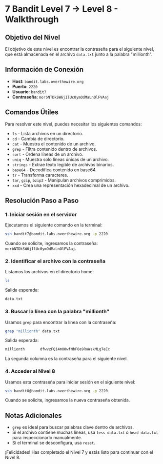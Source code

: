 # 7 Bandit Level 7 → Level 8 - Walkthrough

## Objetivo del Nivel

El objetivo de este nivel es encontrar la contraseña para el siguiente nivel, que está almacenada en el archivo `data.txt` junto a la palabra "millionth".

## Información de Conexión

- **Host**: `bandit.labs.overthewire.org`
- **Puerto**: `2220`
- **Usuario**: `bandit7`
- **Contraseña**: `morbNTDkSW6jIlUc0ymOdMaLnOlFVAaj`

## Comandos Útiles

Para resolver este nivel, puedes necesitar los siguientes comandos:

- `ls` - Lista archivos en un directorio.
- `cd` - Cambia de directorio.
- `cat` - Muestra el contenido de un archivo.
- `grep` - Filtra contenido dentro de archivos.
- `sort` - Ordena líneas de un archivo.
- `uniq` - Muestra solo líneas únicas de un archivo.
- `strings` - Extrae texto legible de archivos binarios.
- `base64` - Decodifica contenido en base64.
- `tr` - Transforma caracteres.
- `tar`, `gzip`, `bzip2` - Manipulan archivos comprimidos.
- `xxd` - Crea una representación hexadecimal de un archivo.

## Resolución Paso a Paso

### 1. Iniciar sesión en el servidor

Ejecutamos el siguiente comando en la terminal:

```sh
ssh bandit7@bandit.labs.overthewire.org -p 2220
```

Cuando se solicite, ingresamos la contraseña: `morbNTDkSW6jIlUc0ymOdMaLnOlFVAaj`.

### 2. Identificar el archivo con la contraseña

Listamos los archivos en el directorio home:

```sh
ls
```

Salida esperada:

```sh
data.txt
```

### 3. Buscar la línea con la palabra "millionth"

Usamos `grep` para encontrar la línea con la contraseña:

```sh
grep "millionth" data.txt
```

Salida esperada:

```sh
millionth       dfwvzFQi4mU0wfNbFOe9RoWskMLg7eEc
```

La segunda columna es la contraseña para el siguiente nivel.

### 4. Acceder al Nivel 8

Usamos esta contraseña para iniciar sesión en el siguiente nivel:

```sh
ssh bandit8@bandit.labs.overthewire.org -p 2220
```

Cuando se solicite, ingresamos la nueva contraseña obtenida.

## Notas Adicionales

- `grep` es ideal para buscar palabras clave dentro de archivos.
- Si el archivo contiene muchas líneas, usa `less data.txt` o `head data.txt` para inspeccionarlo manualmente.
- Si el terminal se desconfigura, usa `reset`.

¡Felicidades! Has completado el Nivel 7 y estás listo para continuar con el Nivel 8.

